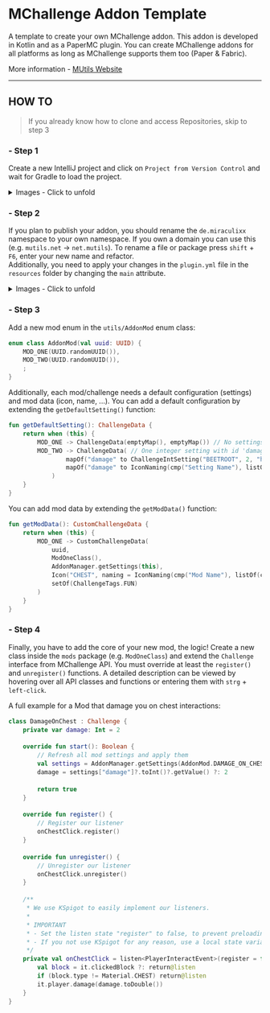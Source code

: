 # MChallenge Addon Template
A template to create your own MChallenge addon. 
This addon is developed in Kotlin and as a PaperMC plugin.
You can create MChallenge addons for all platforms as long as MChallenge supports them too (Paper & Fabric).

More information - [MUtils Website](https://mutils.net)

---

## HOW TO
>If you already know how to clone and access Repositories, skip to step 3

### - Step 1
Create a new IntelliJ project and click on `Project from Version Control` and wait for Gradle to load the project.<br>
<details><summary>Images - Click to unfold</summary>
<img src="./files/Tutorial-CreateVC.png" width="60%" >
</details>

### - Step 2
If you plan to publish your addon, you should rename the ``de.miraculixx`` namespace to your own namespace. If you own a domain you can use this (e.g. ``mutils.net`` -> ``net.mutils``).
To rename a file or package press ``shift`` + `F6`, enter your new name and refactor.<br>
Additionally, you need to apply your changes in the `plugin.yml` file in the ``resources`` folder by changing the `main` attribute.
<details><summary>Images - Click to unfold</summary>
Rename a package or file<br>
<img src="./files/Tutorial-Rename.png" width="50%"><br>---<br>
Change the main attribute<br>
<img src="./files/Tutorial-PluginYML.png" width="50%"><br>

</details>

### - Step 3
Add a new mod enum in the ``utils/AddonMod`` enum class:
```kotlin
enum class AddonMod(val uuid: UUID) {
    MOD_ONE(UUID.randomUUID()),
    MOD_TWO(UUID.randomUUID()),
    ;
}
```
Additionally, each mod/challenge needs a default configuration (settings) and mod data (icon, name, ...). 
You can add a default configuration by extending the ``getDefaultSetting()`` function:
````kotlin
fun getDefaultSetting(): ChallengeData {
    return when (this) {
        MOD_ONE -> ChallengeData(emptyMap(), emptyMap()) // No settings
        MOD_TWO -> ChallengeData( // One integer setting with id 'damage'
                mapOf("damage" to ChallengeIntSetting("BEETROOT", 2, "hp", min = 1, max = 20)), // Setting data
                mapOf("damage" to IconNaming(cmp("Setting Name"), listOf(cmp("Setting Lore")))), // Setting display
            )
    }
}
````
You can add mod data by extending the ``getModData()`` function:
````kotlin
fun getModData(): CustomChallengeData {
    return when (this) {
        MOD_ONE -> CustomChallengeData(
            uuid,
            ModOneClass(),
            AddonManager.getSettings(this),
            Icon("CHEST", naming = IconNaming(cmp("Mod Name"), listOf(cmp("Mod Description")))),
            setOf(ChallengeTags.FUN)
        )
    }
}
````

### - Step 4
Finally, you have to add the core of your new mod, the logic! Create a new class inside the ``mods`` package (e.g. `ModOneClass`) and extend the `Challenge` interface from MChallenge API.
You must override at least the ``register()`` and `unregister()` functions. A detailed description can be viewed by hovering over all API classes and functions or entering them with `strg` + `left-click`.

A full example for a Mod that damage you on chest interactions:
````kotlin
class DamageOnChest : Challenge {
    private var damage: Int = 2

    override fun start(): Boolean {
        // Refresh all mod settings and apply them
        val settings = AddonManager.getSettings(AddonMod.DAMAGE_ON_CHEST_CLICK).settings
        damage = settings["damage"]?.toInt()?.getValue() ?: 2

        return true
    }

    override fun register() {
        // Register our listener
        onChestClick.register()
    }

    override fun unregister() {
        // Unregister our listener
        onChestClick.unregister()
    }

    /**
     * We use KSpigot to easily implement our listeners.
     * 
     * IMPORTANT
     * - Set the listen state "register" to false, to prevent preloading the listener!
     * - If you not use KSpigot for any reason, use a local state variable that toggles on and off in [register] and [unregister] and check the state at the start of your listener
     */
    private val onChestClick = listen<PlayerInteractEvent>(register = false) {
        val block = it.clickedBlock ?: return@listen
        if (block.type != Material.CHEST) return@listen
        it.player.damage(damage.toDouble())
    }
}
````
